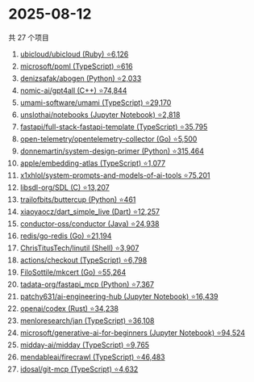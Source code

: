 # 2025-08-12

共 27 个项目

<!-- BEGIN GITHUB -->
<!-- 最后更新时间 2025-08-12 21:26:47 +0800 -->
1. [ubicloud/ubicloud (Ruby) ⭐6,126](https://github.com/ubicloud/ubicloud)
1. [microsoft/poml (TypeScript) ⭐616](https://github.com/microsoft/poml)
1. [denizsafak/abogen (Python) ⭐2,033](https://github.com/denizsafak/abogen)
1. [nomic-ai/gpt4all (C++) ⭐74,844](https://github.com/nomic-ai/gpt4all)
1. [umami-software/umami (TypeScript) ⭐29,170](https://github.com/umami-software/umami)
1. [unslothai/notebooks (Jupyter Notebook) ⭐2,818](https://github.com/unslothai/notebooks)
1. [fastapi/full-stack-fastapi-template (TypeScript) ⭐35,795](https://github.com/fastapi/full-stack-fastapi-template)
1. [open-telemetry/opentelemetry-collector (Go) ⭐5,500](https://github.com/open-telemetry/opentelemetry-collector)
1. [donnemartin/system-design-primer (Python) ⭐315,464](https://github.com/donnemartin/system-design-primer)
1. [apple/embedding-atlas (TypeScript) ⭐1,077](https://github.com/apple/embedding-atlas)
1. [x1xhlol/system-prompts-and-models-of-ai-tools ⭐75,201](https://github.com/x1xhlol/system-prompts-and-models-of-ai-tools)
1. [libsdl-org/SDL (C) ⭐13,207](https://github.com/libsdl-org/SDL)
1. [trailofbits/buttercup (Python) ⭐461](https://github.com/trailofbits/buttercup)
1. [xiaoyaocz/dart_simple_live (Dart) ⭐12,257](https://github.com/xiaoyaocz/dart_simple_live)
1. [conductor-oss/conductor (Java) ⭐24,938](https://github.com/conductor-oss/conductor)
1. [redis/go-redis (Go) ⭐21,194](https://github.com/redis/go-redis)
1. [ChrisTitusTech/linutil (Shell) ⭐3,907](https://github.com/ChrisTitusTech/linutil)
1. [actions/checkout (TypeScript) ⭐6,798](https://github.com/actions/checkout)
1. [FiloSottile/mkcert (Go) ⭐55,264](https://github.com/FiloSottile/mkcert)
1. [tadata-org/fastapi_mcp (Python) ⭐7,367](https://github.com/tadata-org/fastapi_mcp)
1. [patchy631/ai-engineering-hub (Jupyter Notebook) ⭐16,439](https://github.com/patchy631/ai-engineering-hub)
1. [openai/codex (Rust) ⭐34,238](https://github.com/openai/codex)
1. [menloresearch/jan (TypeScript) ⭐36,108](https://github.com/menloresearch/jan)
1. [microsoft/generative-ai-for-beginners (Jupyter Notebook) ⭐94,524](https://github.com/microsoft/generative-ai-for-beginners)
1. [midday-ai/midday (TypeScript) ⭐9,765](https://github.com/midday-ai/midday)
1. [mendableai/firecrawl (TypeScript) ⭐46,483](https://github.com/mendableai/firecrawl)
1. [idosal/git-mcp (TypeScript) ⭐4,632](https://github.com/idosal/git-mcp)
<!-- END GITHUB -->